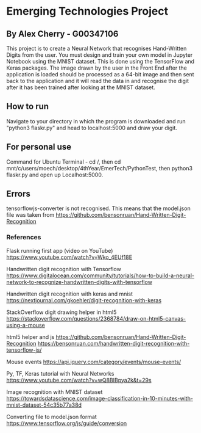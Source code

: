 # Emerging Technologies Project
## By Alex Cherry - G00347106

This project is to create a Neural Network that recognises Hand-Written Digits from the user. You must design and train your own model in Jupyter Notebook using the MNIST dataset. This is done using the TensorFlow and Keras packages. The image drawn by the user in the Front End after the application is loaded should be processed as a 64-bit image and then sent back to the application and it will read the data in and recognise the digit after it has been trained after looking at the MNIST dataset.

## How to run
Navigate to your directory in which the program is downloaded and run "python3 flaskr.py" and head to localhost:5000 and draw your digit.

## For personal use
Command for Ubuntu Terminal - cd /, then cd mnt/c/users/moech/desktop/4thYear/EmerTech/PythonTest, then python3 flaskr.py and open up Localhost:5000. 

## Errors 
tensorflowjs-converter is not recognised. This means that the model.json file was taken from https://github.com/bensonruan/Hand-Written-Digit-Recognition


### References

Flask running first app (video on YouTube)
https://www.youtube.com/watch?v=Wko_4EUf18E 

Handwritten digit recognition with Tensorflow
https://www.digitalocean.com/community/tutorials/how-to-build-a-neural-network-to-recognize-handwritten-digits-with-tensorflow

Handwritten digit recognition with keras and mnist
https://nextjournal.com/gkoehler/digit-recognition-with-keras

StackOverflow digit drawing helper in html5
https://stackoverflow.com/questions/2368784/draw-on-html5-canvas-using-a-mouse

html5 helper and js 
https://github.com/bensonruan/Hand-Written-Digit-Recognition
https://bensonruan.com/handwritten-digit-recognition-with-tensorflow-js/

Mouse events
https://api.jquery.com/category/events/mouse-events/

Py, TF, Keras tutorial with Neural Networks
https://www.youtube.com/watch?v=wQ8BIBpya2k&t=29s

Image recognition with MNIST dataset
https://towardsdatascience.com/image-classification-in-10-minutes-with-mnist-dataset-54c35b77a38d

Converting file to model.json format
https://www.tensorflow.org/js/guide/conversion


